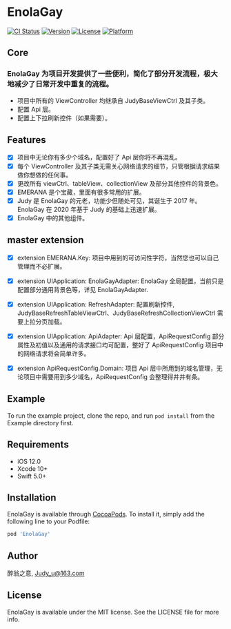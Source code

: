 # EnolaGay

[![CI Status](https://img.shields.io/travis/pods/EnolaGay.svg?style=flat)](https://travis-ci.org/pods/EnolaGay)
[![Version](https://img.shields.io/cocoapods/v/EnolaGay.svg?style=flat)](https://cocoapods.org/pods/EnolaGay)
[![License](https://img.shields.io/cocoapods/l/EnolaGay.svg?style=flat)](https://cocoapods.org/pods/EnolaGay)
[![Platform](https://img.shields.io/cocoapods/p/EnolaGay.svg?style=flat)](https://cocoapods.org/pods/EnolaGay)


## Core
### EnolaGay 为项目开发提供了一些便利，简化了部分开发流程，极大地减少了日常开发中重复的流程。
- 项目中所有的 ViewController 均继承自 JudyBaseViewCtrl 及其子类。
- 配置 Api 层。
- 配置上下拉刷新控件（如果需要）。

## Features

- [x] 项目中无论你有多少个域名，配置好了 Api 层你将不再混乱。
- [x] 每个 ViewController 及其子类无需关心网络请求的细节，只管根据请求结果做你想做的任何事。
- [x] 更改所有 viewCtrl、tableView、collectionView 及部分其他控件的背景色。
- [x] EMERANA 是个宝藏，里面有很多常用的扩展。
- [x] Judy 是 EnolaGay 的元老，功能少但随处可见，其诞生于 2017 年。EnolaGay 在 2020 年基于 Judy 的基础上迅速扩展。
- [x] EnolaGay 中的其他组件。

## master extension
- [x] extension EMERANA.Key: 项目中用到的可访问性字符，当然您也可以自己管理而不必扩展。
- [x] extension UIApplication: EnolaGayAdapter: EnolaGay 全局配置，当前只是配置部分通用背景色等，详见 EnolaGayAdapter.
- [x] extension UIApplication: RefreshAdapter: 配置刷新控件, JudyBaseRefreshTableViewCtrl、JudyBaseRefreshCollectionViewCtrl 需要上拉分页加载。

- [x] extension UIApplication: ApiAdapter: Api 层配置，ApiRequestConfig 部分属性及初值以及通用的请求接口均可配置，整好了 ApiRequestConfig 项目中的网络请求将会简单许多。
- [x] extension ApiRequestConfig.Domain: 项目 Api 层中所用到的域名管理，无论项目中需要用到多少域名，ApiRequestConfig  会整理得井井有条。


## Example

To run the example project, clone the repo, and run `pod install` from the Example directory first.

## Requirements

- iOS 12.0
- Xcode 10+
- Swift 5.0+

## Installation

EnolaGay is available through [CocoaPods](https://cocoapods.org). To install
it, simply add the following line to your Podfile:

```ruby
pod 'EnolaGay'
```

## Author

醉翁之意, Judy_u@163.com

## License

EnolaGay is available under the MIT license. See the LICENSE file for more info.
